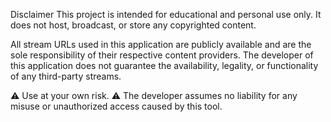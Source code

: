 Disclaimer
This project is intended for educational and personal use only.
It does not host, broadcast, or store any copyrighted content.

All stream URLs used in this application are publicly available and are the sole responsibility of their respective content providers.
The developer of this application does not guarantee the availability, legality, or functionality of any third-party streams.

⚠️ Use at your own risk.
⚠️ The developer assumes no liability for any misuse or unauthorized access caused by this tool.
